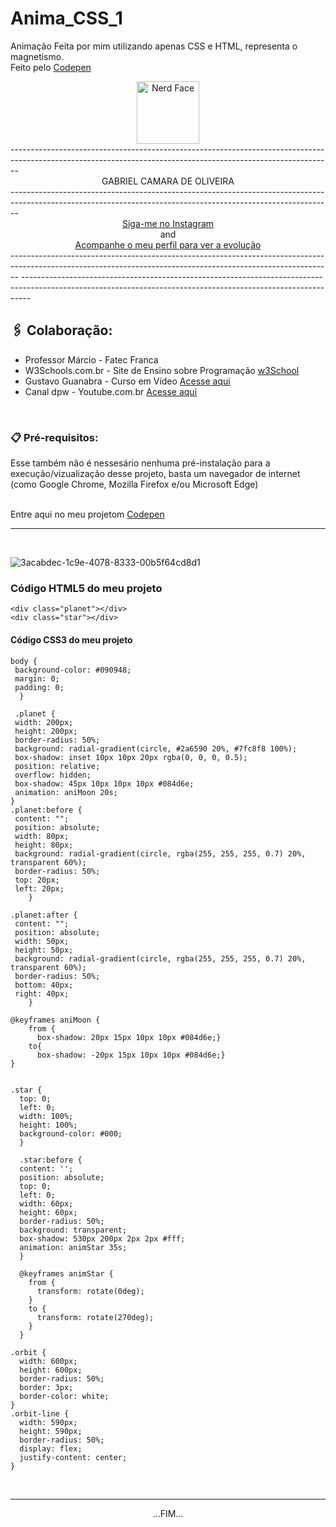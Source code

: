 # Anima_CSS_1
Animação Feita por mim utilizando apenas CSS e HTML, representa o magnetismo.<br>
Feito pelo [Codepen](https://codepen.io/sawwzozo-the-vuer/pen/RwmWxrw)
<br>
<div align="center">
<img src="https://raw.githubusercontent.com/Tarikul-Islam-Anik/Animated-Fluent-Emojis/master/Emojis/Smilies/Nerd%20Face.png" alt="Nerd Face" width="100" height="100" /></div>
--------------------------------------------------------------------------------------------------------------------------------------------------------------
<div align="center"> GABRIEL CAMARA DE OLIVEIRA </div>
--------------------------------------------------------------------------------------------------------------------------------------------------------------
<div align="center">
<a href="https://www.instagram.com/gabriel_c137/">Siga-me no Instagram</a>    <br>and<br>  <a href="https://github.com/Gabriel-C137">Acompanhe o meu perfil para ver a evolução</a>
</div>
--------------------------------------------------------------------------------------------------------------------------------------------------------------
--------------------------------------------------------------------------------------------------------------------------------------------------------------

##  🖇️ Colaboração:

* Professor Márcio - Fatec Franca
* W3Schools.com.br - Site de Ensino sobre Programação [w3School](https://www.w3schools.com/html/default.asp)
* Gustavo Guanabra - Curso em Vídeo [Acesse aqui](https://www.cursoemvideo.com/curso/curso-html5-e-css3-modulo-2-de-5-40-horas/)
* Canal dpw - Youtube.com.br [Acesse aqui](https://www.youtube.com/@dpwoficial)

<br>

### 📋 Pré-requisitos:

Esse também não é nessesário nenhuma pré-instalação para a execução/vizualização desse projeto, basta um navegador de internet (como Google Chrome, Mozilla 
Firefox e/ou Microsoft Edge)<br>
<br>

Entre aqui no meu projetom [Codepen](https://codepen.io/sawwzozo-the-vuer/pen/RwmWxrw)

<hr>
<br>


![3acabdec-1c9e-4078-8333-00b5f64cd8d1](https://github.com/Gabriel-C137/Anima_CSS_1/assets/91295561/b27ecb18-6073-4012-b168-0f1e35b2b4bb)


### Código HTML5 do meu projeto

```
<div class="planet"></div>
<div class="star"></div>
```

#### Código CSS3 do meu projeto

```
body {
 background-color: #090948;
 margin: 0;
 padding: 0;
  }
  
 .planet {
 width: 200px;
 height: 200px;
 border-radius: 50%;
 background: radial-gradient(circle, #2a6590 20%, #7fc8f8 100%);
 box-shadow: inset 10px 10px 20px rgba(0, 0, 0, 0.5);
 position: relative;
 overflow: hidden;
 box-shadow: 45px 10px 10px 10px #084d6e;
 animation: aniMoon 20s;
}
.planet:before {
 content: "";
 position: absolute;
 width: 80px;
 height: 80px;
 background: radial-gradient(circle, rgba(255, 255, 255, 0.7) 20%, transparent 60%);
 border-radius: 50%;
 top: 20px;
 left: 20px;
    }

.planet:after {
 content: "";
 position: absolute;
 width: 50px;
 height: 50px;
 background: radial-gradient(circle, rgba(255, 255, 255, 0.7) 20%, transparent 60%);
 border-radius: 50%;
 bottom: 40px;
 right: 40px;
    }

@keyframes aniMoon {
    from {
      box-shadow: 20px 15px 10px 10px #084d6e;}
    to{
      box-shadow: -20px 15px 10px 10px #084d6e;}
}


.star {
  top: 0;
  left: 0;
  width: 100%;
  height: 100%;
  background-color: #000;
  }
  
  .star:before {
  content: '';
  position: absolute;
  top: 0;
  left: 0;
  width: 60px;
  height: 60px;
  border-radius: 50%;
  background: transparent;
  box-shadow: 530px 200px 2px 2px #fff;
  animation: animStar 35s;
  }
  
  @keyframes animStar {
    from {
      transform: rotate(0deg);
    }
    to {
      transform: rotate(270deg);
    }
  }

.orbit {
  width: 600px;
  height: 600px;
  border-radius: 50%;
  border: 3px;
  border-color: white;
}
.orbit-line {
  width: 590px;
  height: 590px;
  border-radius: 50%;
  display: flex;
  justify-content: center;
}
```
<br>
<hr>
<div align="center">...FIM...</div>
